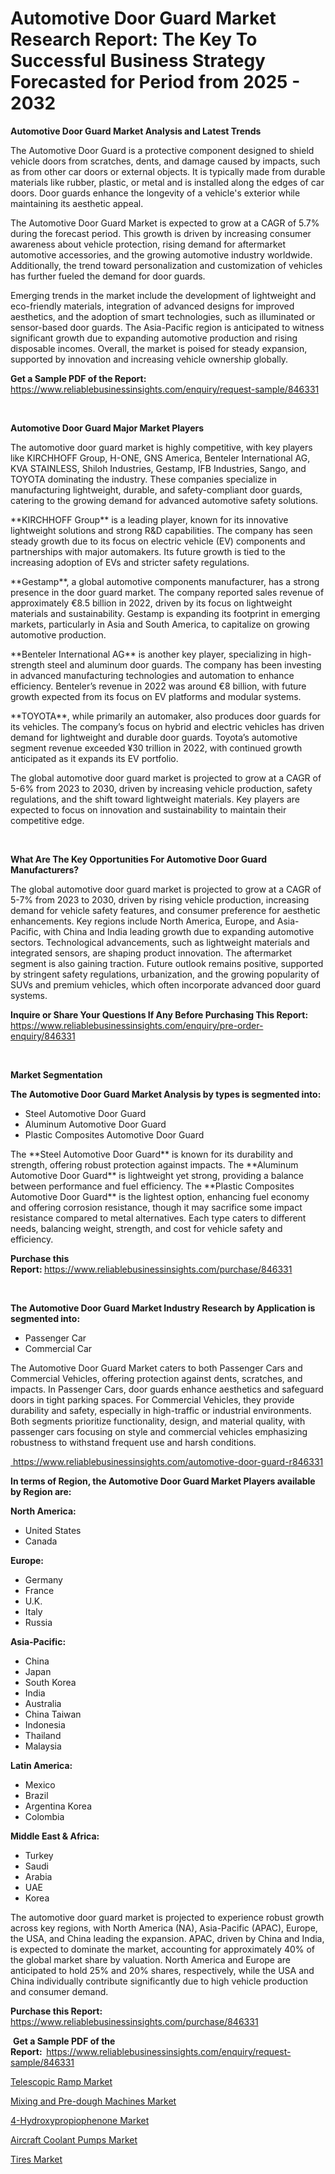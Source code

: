 <p><h1>Automotive Door Guard Market Research Report: The Key To Successful Business Strategy Forecasted for Period from 2025 - 2032</h1></p><p><strong>Automotive Door Guard Market Analysis and Latest Trends</strong></p>
<p><p>The Automotive Door Guard is a protective component designed to shield vehicle doors from scratches, dents, and damage caused by impacts, such as from other car doors or external objects. It is typically made from durable materials like rubber, plastic, or metal and is installed along the edges of car doors. Door guards enhance the longevity of a vehicle's exterior while maintaining its aesthetic appeal.</p><p>The Automotive Door Guard Market is expected to grow at a CAGR of 5.7% during the forecast period. This growth is driven by increasing consumer awareness about vehicle protection, rising demand for aftermarket automotive accessories, and the growing automotive industry worldwide. Additionally, the trend toward personalization and customization of vehicles has further fueled the demand for door guards.</p><p>Emerging trends in the market include the development of lightweight and eco-friendly materials, integration of advanced designs for improved aesthetics, and the adoption of smart technologies, such as illuminated or sensor-based door guards. The Asia-Pacific region is anticipated to witness significant growth due to expanding automotive production and rising disposable incomes. Overall, the market is poised for steady expansion, supported by innovation and increasing vehicle ownership globally.</p></p>
<p><strong>Get a Sample PDF of the Report:&nbsp;</strong> <a href="https://www.reliablebusinessinsights.com/enquiry/request-sample/846331?utm_campaign=75&utm_medium=2&utm_source=Github&utm_content=ia&utm_term=22012025&utm_id=automotive-door-guard">https://www.reliablebusinessinsights.com/enquiry/request-sample/846331</a></p>
<p>&nbsp;</p>
<p><strong>Automotive Door Guard Major Market Players</strong></p>
<p><p>The automotive door guard market is highly competitive, with key players like KIRCHHOFF Group, H-ONE, GNS America, Benteler International AG, KVA STAINLESS, Shiloh Industries, Gestamp, IFB Industries, Sango, and TOYOTA dominating the industry. These companies specialize in manufacturing lightweight, durable, and safety-compliant door guards, catering to the growing demand for advanced automotive safety solutions.</p><p>**KIRCHHOFF Group** is a leading player, known for its innovative lightweight solutions and strong R&D capabilities. The company has seen steady growth due to its focus on electric vehicle (EV) components and partnerships with major automakers. Its future growth is tied to the increasing adoption of EVs and stricter safety regulations.</p><p>**Gestamp**, a global automotive components manufacturer, has a strong presence in the door guard market. The company reported sales revenue of approximately €8.5 billion in 2022, driven by its focus on lightweight materials and sustainability. Gestamp is expanding its footprint in emerging markets, particularly in Asia and South America, to capitalize on growing automotive production.</p><p>**Benteler International AG** is another key player, specializing in high-strength steel and aluminum door guards. The company has been investing in advanced manufacturing technologies and automation to enhance efficiency. Benteler’s revenue in 2022 was around €8 billion, with future growth expected from its focus on EV platforms and modular systems.</p><p>**TOYOTA**, while primarily an automaker, also produces door guards for its vehicles. The company’s focus on hybrid and electric vehicles has driven demand for lightweight and durable door guards. Toyota’s automotive segment revenue exceeded ¥30 trillion in 2022, with continued growth anticipated as it expands its EV portfolio.</p><p>The global automotive door guard market is projected to grow at a CAGR of 5-6% from 2023 to 2030, driven by increasing vehicle production, safety regulations, and the shift toward lightweight materials. Key players are expected to focus on innovation and sustainability to maintain their competitive edge.</p></p>
<p>&nbsp;</p>
<p><strong>What Are The Key Opportunities For Automotive Door Guard Manufacturers?</strong></p>
<p><p>The global automotive door guard market is projected to grow at a CAGR of 5-7% from 2023 to 2030, driven by rising vehicle production, increasing demand for vehicle safety features, and consumer preference for aesthetic enhancements. Key regions include North America, Europe, and Asia-Pacific, with China and India leading growth due to expanding automotive sectors. Technological advancements, such as lightweight materials and integrated sensors, are shaping product innovation. The aftermarket segment is also gaining traction. Future outlook remains positive, supported by stringent safety regulations, urbanization, and the growing popularity of SUVs and premium vehicles, which often incorporate advanced door guard systems.</p></p>
<p><strong>Inquire or Share Your Questions If Any Before Purchasing This Report:</strong> <a href="https://www.reliablebusinessinsights.com/enquiry/pre-order-enquiry/846331?utm_campaign=75&utm_medium=2&utm_source=Github&utm_content=ia&utm_term=22012025&utm_id=automotive-door-guard">https://www.reliablebusinessinsights.com/enquiry/pre-order-enquiry/846331</a></p>
<p>&nbsp;</p>
<p><strong>Market Segmentation</strong></p>
<p><strong>The Automotive Door Guard Market Analysis by types is segmented into:</strong></p>
<p><ul><li>Steel Automotive Door Guard</li><li>Aluminum Automotive Door Guard</li><li>Plastic Composites Automotive Door Guard</li></ul></p>
<p><p>The **Steel Automotive Door Guard** is known for its durability and strength, offering robust protection against impacts. The **Aluminum Automotive Door Guard** is lightweight yet strong, providing a balance between performance and fuel efficiency. The **Plastic Composites Automotive Door Guard** is the lightest option, enhancing fuel economy and offering corrosion resistance, though it may sacrifice some impact resistance compared to metal alternatives. Each type caters to different needs, balancing weight, strength, and cost for vehicle safety and efficiency.</p></p>
<p><strong>Purchase this Report:&nbsp;</strong><a href="https://www.reliablebusinessinsights.com/purchase/846331?utm_campaign=75&utm_medium=2&utm_source=Github&utm_content=ia&utm_term=22012025&utm_id=automotive-door-guard">https://www.reliablebusinessinsights.com/purchase/846331</a></p>
<p>&nbsp;</p>
<p><strong>The Automotive Door Guard Market Industry Research by Application is segmented into:</strong></p>
<p><ul><li>Passenger Car</li><li>Commercial Car</li></ul></p>
<p><p>The Automotive Door Guard Market caters to both Passenger Cars and Commercial Vehicles, offering protection against dents, scratches, and impacts. In Passenger Cars, door guards enhance aesthetics and safeguard doors in tight parking spaces. For Commercial Vehicles, they provide durability and safety, especially in high-traffic or industrial environments. Both segments prioritize functionality, design, and material quality, with passenger cars focusing on style and commercial vehicles emphasizing robustness to withstand frequent use and harsh conditions.</p></p>
<p><a href="https://www.reliablebusinessinsights.com/automotive-door-guard-r846331?utm_campaign=75&utm_medium=2&utm_source=Github&utm_content=ia&utm_term=22012025&utm_id=automotive-door-guard">&nbsp;https://www.reliablebusinessinsights.com/automotive-door-guard-r846331</a></p>
<p><strong>In terms of Region, the Automotive Door Guard Market Players available by Region are:</strong></p>
<p>
    <p> <strong> North America: </strong>
        <ul>
            <li>United States</li>
            <li>Canada</li>
        </ul>
        </p> 
    <p> <strong> Europe: </strong>
        <ul>
            <li>Germany</li>
            <li>France</li>
            <li>U.K.</li>
            <li>Italy</li>
            <li>Russia</li>
        </ul>
        </p> 
    <p> <strong> Asia-Pacific: </strong>
        <ul>
            <li>China</li>
            <li>Japan</li>
            <li>South Korea</li>
            <li>India</li>
            <li>Australia</li>
            <li>China Taiwan</li>
            <li>Indonesia</li>
            <li>Thailand</li>
            <li>Malaysia</li>
        </ul>
        </p> 
    <p> <strong> Latin America: </strong>
        <ul>
            <li>Mexico</li>
            <li>Brazil</li>
            <li>Argentina Korea</li>
            <li>Colombia</li>
        </ul>
        </p> 
    <p> <strong> Middle East & Africa: </strong>
        <ul>
            <li>Turkey</li>
            <li>Saudi</li>
            <li>Arabia</li>
            <li>UAE</li>
            <li>Korea</li>
        </ul>
    </p>
    </p>
<p><p>The automotive door guard market is projected to experience robust growth across key regions, with North America (NA), Asia-Pacific (APAC), Europe, the USA, and China leading the expansion. APAC, driven by China and India, is expected to dominate the market, accounting for approximately 40% of the global market share by valuation. North America and Europe are anticipated to hold 25% and 20% shares, respectively, while the USA and China individually contribute significantly due to high vehicle production and consumer demand.</p></p>
<p><strong>Purchase this Report: </strong><a href="https://www.reliablebusinessinsights.com/purchase/846331?utm_campaign=75&utm_medium=2&utm_source=Github&utm_content=ia&utm_term=22012025&utm_id=automotive-door-guard">https://www.reliablebusinessinsights.com/purchase/846331</a></p>
<p>&nbsp;<strong>Get a Sample PDF of the Report:&nbsp;&nbsp;</strong><a href="https://www.reliablebusinessinsights.com/enquiry/request-sample/846331?utm_campaign=75&utm_medium=2&utm_source=Github&utm_content=ia&utm_term=22012025&utm_id=automotive-door-guard">https://www.reliablebusinessinsights.com/enquiry/request-sample/846331</a></p>
<p><strong></strong></p>
<p><p><a href="https://github.com/donnettaletizia/Market-Research-Report-List-1/blob/main/telescopic-ramp-market.md?utm_campaign=75&utm_medium=2&utm_source=Github&utm_content=ia&utm_term=22012025&utm_id=automotive-door-guard">Telescopic Ramp Market</a></p><p><a href="https://www.linkedin.com/pulse/key-insights-forecast-mixing-pre-dough-machines-market-2025-2032-c1jlf?utm_campaign=75&utm_medium=2&utm_source=Github&utm_content=ia&utm_term=22012025&utm_id=automotive-door-guard">Mixing and Pre-dough Machines Market</a></p><p><a href="https://www.linkedin.com/pulse/projected-revenue-market-growth-4-hydroxypropiophenone-industry-nfo2f?utm_campaign=75&utm_medium=2&utm_source=Github&utm_content=ia&utm_term=22012025&utm_id=automotive-door-guard">4-Hydroxypropiophenone Market</a></p><p><a href="https://www.linkedin.com/pulse/research-examination-onthe-aircraft-coolant-pumps-marketsize-viqxf?utm_campaign=75&utm_medium=2&utm_source=Github&utm_content=ia&utm_term=22012025&utm_id=automotive-door-guard">Aircraft Coolant Pumps Market</a></p><p><a href="https://github.com/alberthagorsuch/Market-Research-Report-List-1/blob/main/tires-market.md?utm_campaign=75&utm_medium=2&utm_source=Github&utm_content=ia&utm_term=22012025&utm_id=automotive-door-guard">Tires Market</a></p></p>